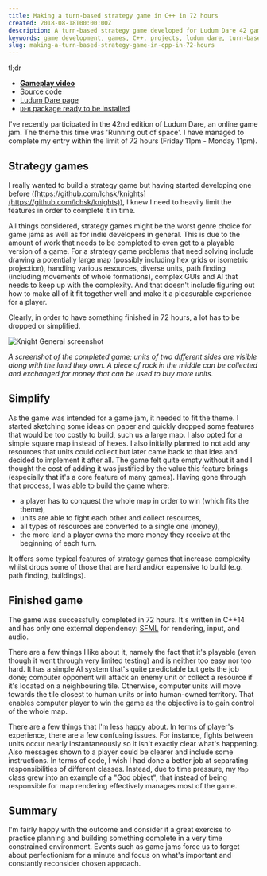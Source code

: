 ```yaml
---
title: Making a turn-based strategy game in C++ in 72 hours
created: 2018-08-18T00:00:00Z
description: A turn-based strategy game developed for Ludum Dare 42 game jam in C++ and SFML.
keywords: game development, games, C++, projects, ludum dare, turn-based strategy games, indie games, indie strategy games
slug: making-a-turn-based-strategy-game-in-cpp-in-72-hours
---
```


tl;dr

- [**Gameplay video**](https://www.youtube.com/watch?v=wPX_rOMkLKs)
- [Source code](https://github.com/lchsk/knight-general "Source code for Knight General - Ludum Dare 42 entry")
- [Ludum Dare page](https://ldjam.com/events/ludum-dare/42/knight-general "Ludum Dare page for Knight General")
- [`DEB` package ready to be installed](https://github.com/lchsk/knight-general/releases "DEB package")

I've recently participated in the 42nd edition of Ludum Dare, an online game jam. The theme this time was 'Running out of space'. I have managed to complete my entry within the limit of 72 hours (Friday 11pm - Monday 11pm).

## Strategy games

I really wanted to build a strategy game but having started developing one before ([https://github.com/lchsk/knights](https://github.com/lchsk/knights)), I knew I need to heavily limit the features in order to complete it in time.

All things considered, strategy games might be the worst genre choice for game jams as well as for indie developers in general. This is due to the amount of work that needs to be completed to even get to a playable version of a game. For a strategy game problems that need solving include drawing a potentially large map (possibly including hex grids or isometric projection), handling various resources, diverse units, path finding (including movements of whole formations), complex GUIs and AI that needs to keep up with the complexity. And that doesn't include figuring out how to make all of it fit together well and make it a pleasurable experience for a player.

Clearly, in order to have something finished in 72 hours, a lot has to be dropped or simplified.

![Knight General screenshot](./data/knight_general.png)

*A screenshot of the completed game; units of two different sides are visible along with the land they own. A piece of rock in the middle can be collected and exchanged for money that can be used to buy more units.*

## Simplify

As the game was intended for a game jam, it needed to fit the theme. I started sketching some ideas on paper and quickly dropped some features that would be too costly to build, such us a large map. I also opted for a simple square map instead of hexes. I also initially planned to not add any resources that units could collect but later came back to that idea and decided to implement it after all. The game felt quite empty without it and I thought the cost of adding it was justified by the value this feature brings (especially that it's a core feature of many games). Having gone through that process, I was able to build the game where:

- a player has to conquest the whole map in order to win (which fits the theme),
- units are able to fight each other and collect resources,
- all types of resources are converted to a single one (money),
- the more land a player owns the more money they receive at the beginning of each turn.

It offers some typical features of strategy games that increase complexity whilst drops some of those that are hard and/or expensive to build (e.g. path finding, buildings).

## Finished game

The game was successfully completed in 72 hours. It's written in C++14 and has only one external dependency: [SFML](https://www.sfml-dev.org/) for rendering, input, and audio.

There are a few things I like about it, namely the fact that it's playable (even though it went through very limited testing) and is neither too easy nor too hard. It has a simple AI system that's quite predictable but gets the job done; computer opponent will attack an enemy unit or collect a resource if it's located on a neighbouring tile. Otherwise, computer units will move towards the tile closest to human units or into human-owned territory. That enables computer player to win the game as the objective is to gain control of the whole map.

There are a few things that I'm less happy about. In terms of player's experience, there are a few confusing issues. For instance, fights between units occur nearly instantaneously so it isn't exactly clear what's happening. Also messages shown to a player could be clearer and include some instructions.
In terms of code, I wish I had done a better job at separating responsibilities of different classes. Instead, due to time pressure, my `Map` class grew into an example of a "God object", that instead of being responsible for map rendering effectively manages most of the game.

## Summary

I'm fairly happy with the outcome and consider it a great exercise to practice planning and building something complete in a very time constrained environment. Events such as game jams force us to forget about perfectionism for a minute and focus on what's important and constantly reconsider chosen approach.
